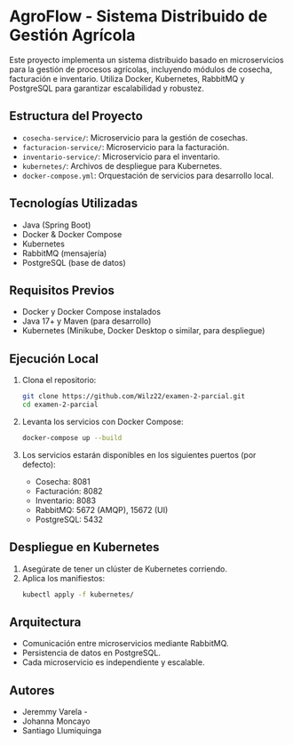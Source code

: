 # AgroFlow - Sistema Distribuido de Gestión Agrícola

Este proyecto implementa un sistema distribuido basado en microservicios para la gestión de procesos agrícolas, incluyendo módulos de cosecha, facturación e inventario. Utiliza Docker, Kubernetes, RabbitMQ y PostgreSQL para garantizar escalabilidad y robustez.

## Estructura del Proyecto

- `cosecha-service/`: Microservicio para la gestión de cosechas.
- `facturacion-service/`: Microservicio para la facturación.
- `inventario-service/`: Microservicio para el inventario.
- `kubernetes/`: Archivos de despliegue para Kubernetes.
- `docker-compose.yml`: Orquestación de servicios para desarrollo local.

## Tecnologías Utilizadas

- Java (Spring Boot)
- Docker & Docker Compose
- Kubernetes
- RabbitMQ (mensajería)
- PostgreSQL (base de datos)

## Requisitos Previos

- Docker y Docker Compose instalados
- Java 17+ y Maven (para desarrollo)
- Kubernetes (Minikube, Docker Desktop o similar, para despliegue)

## Ejecución Local

1. Clona el repositorio:

   ```sh
   git clone https://github.com/Wilz22/examen-2-parcial.git
   cd examen-2-parcial
   ```

2. Levanta los servicios con Docker Compose:

   ```sh
   docker-compose up --build
   ```

3. Los servicios estarán disponibles en los siguientes puertos (por defecto):
   - Cosecha: 8081
   - Facturación: 8082
   - Inventario: 8083
   - RabbitMQ: 5672 (AMQP), 15672 (UI)
   - PostgreSQL: 5432

## Despliegue en Kubernetes

1. Asegúrate de tener un clúster de Kubernetes corriendo.
2. Aplica los manifiestos:
   ```sh
   kubectl apply -f kubernetes/
   ```

## Arquitectura

- Comunicación entre microservicios mediante RabbitMQ.
- Persistencia de datos en PostgreSQL.
- Cada microservicio es independiente y escalable.

## Autores
- Jeremmy Varela -
- Johanna Moncayo
- Santiago Llumiquinga
